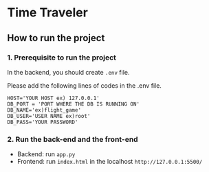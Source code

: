 # Time Traveler

## How to run the project

### 1. Prerequisite to run the project

In the backend, you should create `.env` file.

Please add the following lines of codes in the .env file.

```
HOST='YOUR HOST ex) 127.0.0.1'
DB_PORT = 'PORT WHERE THE DB IS RUNNING ON'
DB_NAME='ex)flight_game'
DB_USER='USER NAME ex)root'
DB_PASS='YOUR PASSWORD'
```

### 2. Run the back-end and the front-end

- Backend: run `app.py`
- Frontend: run `index.html` in the localhost `http://127.0.0.1:5500/`

